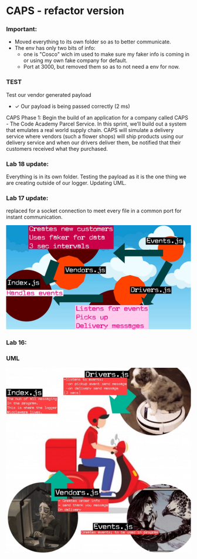 # CAPS - refactor version

### Important:

- Moved everything to its own folder so as to better communicate.
- The env has only two bits of info:
    - one is "Cosco" wich im used to make sure my faker info is coming in or
    using my own fake company for default.
    - Port at 3000, but removed them so as to not need a env for now.

### TEST

  Test our vendor generated payload
-    ✓ Our payload is being passed correctly (2 ms)

CAPS Phase 1: Begin the build of an application for a company called CAPS - The Code Academy Parcel Service. In this sprint, we’ll build out a system that emulates a real world supply chain. CAPS will simulate a delivery service where vendors (such a flower shops) will ship products using our delivery service and when our drivers deliver them, be notified that their customers received what they purchased.

### Lab 18 update:

Everything is in its own folder. Testing the payload as it is the one thing we are creating outside of our logger. Updating UML.

### Lab 17 update:

replaced for a socket connection to meet every file in a common port for instant communication. 

![uml](https://github.com/401Repo/CAPS/blob/main/Image%20from%20iOS%20(5).jpg)

### Lab 16: 

### UML

![uml](https://github.com/401Repo/CAPS/blob/main/Image%20from%20iOS%20(4).jpg?raw=true)

